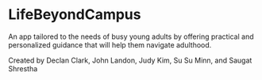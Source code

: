 # LifeBeyondCampus

An app tailored to the needs of busy young adults by offering practical and personalized guidance that will help them navigate adulthood.

Created by Declan Clark, John Landon, Judy Kim, Su Su Minn, and Saugat Shrestha
